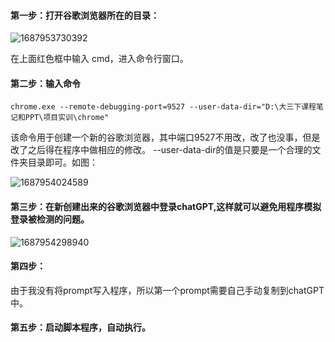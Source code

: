 #### 第一步：打开谷歌浏览器所在的目录：

![1687953730392](C:\Users\Lenovo\AppData\Local\Temp\1687953730392.png)

在上面红色框中输入 cmd，进入命令行窗口。

#### 第二步：输入命令

```
chrome.exe --remote-debugging-port=9527 --user-data-dir="D:\大三下课程笔记和PPT\项目实训\chrome"
```

该命令用于创建一个新的谷歌浏览器，其中端口9527不用改，改了也没事，但是改了之后得在程序中做相应的修改。 --user-data-dir的值是只要是一个合理的文件夹目录即可。如图：

![1687954024589](C:\Users\Lenovo\AppData\Local\Temp\1687954024589.png)

#### 第三步：在新创建出来的谷歌浏览器中登录chatGPT,这样就可以避免用程序模拟登录被检测的问题。

![1687954298940](C:\Users\Lenovo\AppData\Local\Temp\1687954298940.png)

#### 第四步：

由于我没有将prompt写入程序，所以第一个prompt需要自己手动复制到chatGPT中。

#### 第五步：启动脚本程序，自动执行。